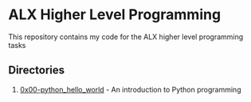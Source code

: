 # ALX Higher Level Programming

This repository contains my code for the ALX higher level programming tasks

## Directories

1. [0x00-python_hello_world](./0x00-python_hello_world) - An introduction to Python programming
